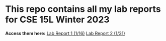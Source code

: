 # This repo contains all my lab reports for CSE 15L Winter 2023

**Access them here:**
[Lab Report 1 (1/16)](https://jliu312.github.io/cse15l-lab-reports/lab-report-1.html) 
[Lab Report 2 (1/31)](https://jliu312.github.io/cse15l-lab-reports/lab-report-2.html)